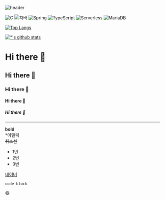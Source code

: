 ![header](https://capsule-render.vercel.app/api?type=wave&color=auto&height=300&section=header&text=깃허브%20특강&fontSize=90&animation=scaleln)

![C](https://img.shields.io/badge/-C-123456?style=flat-square&logo=C&logoColor=black)
![자바](https://img.shields.io/badge/-자바-007396?style=flat&logo=Java&logoColor=ffffff)
![Spring](https://img.shields.io/badge/-Spring-6DB33F?style=for-the-badge&logo=Spring&logoColor=white)
![TypeScript](https://img.shields.io/badge/-TypeScript-3178C6?style=flat-square&logo=TypeScript&logoColor=white)
![Serverless](https://img.shields.io/badge/-Serverless-FD5750?style=flat-square&logo=Serverless&logoColor=magenta)
![MariaDB](https://img.shields.io/badge/-MariaDB-1F305F?style=flat-square&logo=mariadb&logoColor=white)

[![Top Langs](https://github-readme-stats.vercel.app/api/top-langs/?username=Dev-LJH)](https://github.com/Dev-LJH/github-readme-stats)

[![*'s github stats](https://github-readme-stats.vercel.app/api?username=Dev-LJH
)](https://github.com/Dev-LJH
)

# Hi there 👋
## Hi there 👋
### Hi there 👋
#### Hi there 👋
##### Hi there 👋
---


**bold**<br>
*이탤릭<br>
~~취소선~~<br>

* 1번
* 2번
* 3번

[네이버](https://www.naver.com)

```
code block
```

😄
